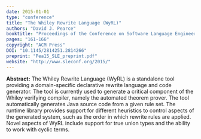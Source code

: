 ```yaml
---
date: 2015-01-01
type: "conference"
title: "The Whiley Rewrite Language (WyRL)"
authors: "David J. Pearce"
booktitle: "Proceedings of the Conference on Software Language Engineering (SLE)"
pages: "161-166"
copyright: "ACM Press"
DOI: "10.1145/2814251.2814266"
preprint: "Pea15_SLE_preprint.pdf"
website: "http://www.sleconf.org/2015/"
---
```


**Abstract:** The Whiley Rewrite Language (WyRL) is a standalone tool providing a domain-specific declarative rewrite language and code generator. The tool is currently used to generate a critical component of the Whiley verifying compiler, namely the automated theorem prover. The tool automatically generates Java source code from a given rule set. The runtime library provides support for different heuristics to control aspects of the generated system, such as the order in which rewrite rules are applied. Novel aspects of WyRL include support for true union types and the ability to work with cyclic terms.